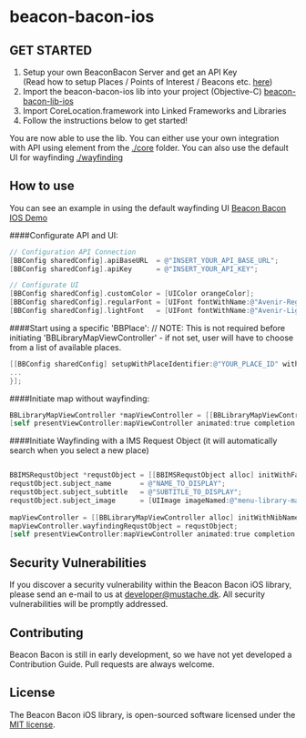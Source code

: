 # beacon-bacon-ios 

## GET STARTED

1. Setup your own BeaconBacon Server and get an API Key<br>(Read how to setup Places / Points of Interest / Beacons etc. [here](https://github.com/nosuchagency/beacon-bacon))
2. Import the beacon-bacon-ios lib into your project (Objective-C) [beacon-bacon-lib-ios](https://github.com/mustachedk/beacon-bacon-ios/tree/master/beacon-bacon-lib-ios)
3. Import CoreLocation.framework into Linked Frameworks and Libraries
4. Follow the instructions below to get started!

You are now able to use the lib. 
You can either use your own integration with API using element from the [./core](https://github.com/mustachedk/beacon-bacon-ios/tree/master/beacon-bacon-lib-ios/core) folder.
You can also use the default UI for wayfinding [./wayfinding](https://github.com/mustachedk/beacon-bacon-ios/tree/master/beacon-bacon-lib-ios/wayfinding)

## How to use

You can see an example in using the default wayfinding UI [Beacon Bacon IOS Demo](https://github.com/mustachedk/beacon-bacon-ios-demo)

####Configurate API and UI:
```Objective-C
// Configuration API Connection
[BBConfig sharedConfig].apiBaseURL  = @"INSERT_YOUR_API_BASE_URL";
[BBConfig sharedConfig].apiKey      = @"INSERT_YOUR_API_KEY";

// Configurate UI
[BBConfig sharedConfig].customColor = [UIColor orangeColor];
[BBConfig sharedConfig].regularFont = [UIFont fontWithName:@"Avenir-Regular" size:16];
[BBConfig sharedConfig].lightFont   = [UIFont fontWithName:@"Avenir-Light" size:16];
```

####Start using a specific 'BBPlace':
// NOTE: This is not required before initiating 'BBLibraryMapViewController' - if not set, user will have to choose from a list of available places.
```Objective-C
[[BBConfig sharedConfig] setupWithPlaceIdentifier:@"YOUR_PLACE_ID" withCompletion:^(NSString *placeIdentifier, NSError *error) { 
...
}];
```

####Initiate map without wayfinding:
```Objective-C
BBLibraryMapViewController *mapViewController = [[BBLibraryMapViewController alloc] initWithNibName:@"BBLibraryMapViewController" bundle:nil];
[self presentViewController:mapViewController animated:true completion:nil];
```

####Initiate Wayfinding with a IMS Request Object (it will automatically search when you select a new place)
```Objective-C

BBIMSRequstObject *requstObject = [[BBIMSRequstObject alloc] initWithFaustId:@"INSERT_FAUST_IDENTIFIER"];
requstObject.subject_name       = @"NAME_TO_DISPLAY";
requstObject.subject_subtitle   = @"SUBTITLE_TO_DISPLAY";
requstObject.subject_image      = [UIImage imageNamed:@"menu-library-map-icon"]; // Or any other icon you want it to display, eg. a book/video/tape etc.
    
mapViewController = [[BBLibraryMapViewController alloc] initWithNibName:@"BBLibraryMapViewController" bundle:nil];
mapViewController.wayfindingRequstObject = requstObject;
[self presentViewController:mapViewController animated:true completion:nil];
```

## Security Vulnerabilities

If you discover a security vulnerability within the Beacon Bacon iOS library, please send an e-mail to us at developer@mustache.dk. All security vulnerabilities will be promptly addressed.


## Contributing

Beacon Bacon is still in early development, so we have not yet developed a Contribution Guide. Pull requests are always welcome.

## License

The Beacon Bacon iOS library, is open-sourced software licensed under the [MIT license](http://opensource.org/licenses/MIT).
